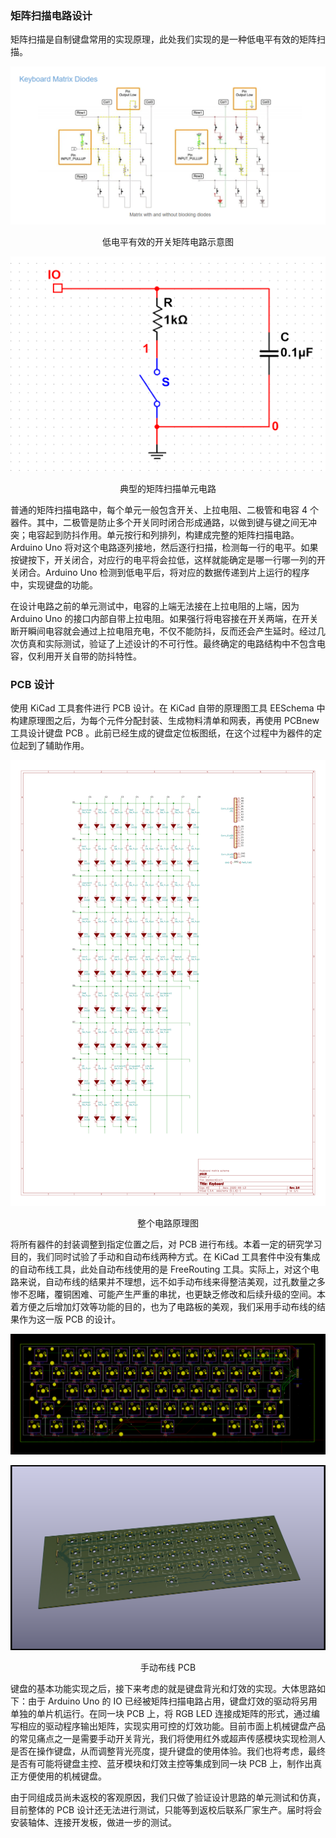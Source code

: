 ### 矩阵扫描电路设计

矩阵扫描是自制键盘常用的实现原理，此处我们实现的是一种低电平有效的矩阵扫描。

![Matrix](assets/keyboard_matrix.png)

<center>低电平有效的开关矩阵电路示意图</center>

![Unit](assets/unit.bmp)

<center>典型的矩阵扫描单元电路</center>

普通的矩阵扫描电路中，每个单元一般包含开关、上拉电阻、二极管和电容 4 个器件。其中，二极管是防止多个开关同时闭合形成通路，以做到键与键之间无冲突；电容起到防抖作用。单元按行和列排列，构建成完整的矩阵扫描电路。Arduino Uno 将对这个电路逐列接地，然后逐行扫描，检测每一行的电平。如果按键按下，开关闭合，对应行的电平将会拉低，这样就能确定是哪一行哪一列的开关闭合。Arduino Uno 检测到低电平后，将对应的数据传递到片上运行的程序中，实现键盘的功能。

在设计电路之前的单元测试中，电容的上端无法接在上拉电阻的上端，因为 Arduino Uno 的接口内部自带上拉电阻。如果强行将电容接在开关两端，在开关断开瞬间电容就会通过上拉电阻充电，不仅不能防抖，反而还会产生延时。经过几次仿真和实际测试，验证了上述设计的不可行性。最终确定的电路结构中不包含电容，仅利用开关自带的防抖特性。

### PCB 设计

使用 KiCad 工具套件进行 PCB 设计。在 KiCad 自带的原理图工具 EESchema 中构建原理图之后，为每个元件分配封装、生成物料清单和网表，再使用 PCBnew 工具设计键盘 PCB 。此前已经生成的键盘定位板图纸，在这个过程中为器件的定位起到了辅助作用。

![Schema](assets/pcb2_sch.png)

<center>整个电路原理图</center>



将所有器件的封装调整到指定位置之后，对 PCB 进行布线。本着一定的研究学习目的，我们同时试验了手动和自动布线两种方式。在 KiCad 工具套件中没有集成的自动布线工具，此处自动布线使用的是 FreeRouting 工具。实际上，对这个电路来说，自动布线的结果并不理想，远不如手动布线来得整洁美观，过孔数量之多惨不忍睹，覆铜困难、可能产生严重的串扰，也更缺乏修改和后续升级的空间。本着方便之后增加灯效等功能的目的，也为了电路板的美观，我们采用手动布线的结果作为这一版 PCB 的设计。

![PCB Manual](assets/pcb2_manual.bmp)

![PCB Model](assets/pcb2_manual_3d.png)

<center>手动布线 PCB</center>

键盘的基本功能实现之后，接下来考虑的就是键盘背光和灯效的实现。大体思路如下：由于 Arduino Uno 的 IO 已经被矩阵扫描电路占用，键盘灯效的驱动将另用单独的单片机运行。在同一块 PCB 上，将 RGB LED 连接成矩阵的形式，通过编写相应的驱动程序输出矩阵，实现实用可控的灯效功能。目前市面上机械键盘产品的常见痛点之一是需要手动开关背光，我们将使用红外或超声传感模块实现检测人是否在操作键盘，从而调整背光亮度，提升键盘的使用体验。我们也将考虑，最终是否有可能将键盘主控、蓝牙模块和灯效主控等集成到同一块 PCB 上，制作出真正方便使用的机械键盘。

由于同组成员尚未返校的客观原因，我们只做了验证设计思路的单元测试和仿真，目前整体的 PCB 设计还无法进行测试，只能等到返校后联系厂家生产。届时将会安装轴体、连接开发板，做进一步的测试。
